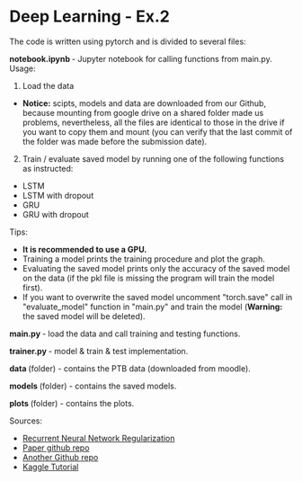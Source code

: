 <h1>Deep Learning - Ex.2</h1>

The code is written using pytorch and is divided to several files:

<b>notebook.ipynb </b> - Jupyter notebook for calling functions from main.py. Usage:

1. Load the data
- <b>Notice:</b> scipts, models and data are downloaded from our Github, because mounting from google drive on a shared folder made us problems, nevertheless, all the files are identical to those in the drive if you want to copy them and mount (you can verify that the last commit of the folder was made before the submission date).
2. Train / evaluate saved model by running one of the following functions as instructed:

- LSTM
- LSTM with dropout
- GRU
- GRU with dropout

Tips:
- <b>It is recommended to use a GPU. </b>
- Training a model prints the training procedure and plot the graph. <br />
- Evaluating the saved model prints only the accuracy of the saved model on the data (if the pkl file is missing the program will train the model first).
- If you want to overwrite the saved model uncomment "torch.save" call in "evaluate_model" function in "main.py" and train the model (<b>Warning:</b> the saved model will be deleted).

<b>main.py </b> - load the data and call training and testing functions.

<b>trainer.py </b>- model & train & test implementation.

<b>data </b> (folder) - contains the PTB data (downloaded from moodle).

<b>models </b> (folder) - contains the saved models.

<b>plots </b> (folder) - contains the plots.
<br />

Sources:
- [Recurrent Neural Network Regularization](https://arxiv.org/abs/1409.2329)
- [Paper github repo](https://github.com/wojzaremba/lstm)
- [Another Github repo](https://github.com/ahmetumutdurmus/zaremba/blob/ac4127dce7f955bf291e430ea7689c0db027ae69/main.py)
- [Kaggle Tutorial](https://www.kaggle.com/code/beastlyprime/pytorch-beginner-language-model/notebook)
